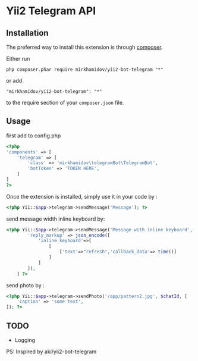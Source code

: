 # Yii2 Telegram API #


Installation
------------

The preferred way to install this extension is through [composer](http://getcomposer.org/download/).

Either run

```
php composer.phar require mirkhamidov/yii2-bot-telegram "*"
```

or add

```
"mirkhamidov/yii2-bot-telegram": "*"
```

to the require section of your `composer.json` file.

Usage
-----
first add to config.php
```php
<?php
'components' => [
	'telegram' => [
        'class' => 'mirkhamidov\telegramBot\TelegramBot',
        'botToken' => 'TOKEN HERE',
    ]
]
?>
```
Once the extension is installed, simply use it in your code by  :
```php
<?php Yii::$app->telegram->sendMessage('Message'); ?>
```
send message width inline keyboard by:
```php
<?php Yii::$app->telegram->sendMessage('Message with inline keyboard', $chatId, [
        'reply_markup' => json_encode([
            'inline_keyboard'=>[
                [
                    ['text'=>"refresh",'callback_data'=> time()]
                ]
            ]
        ]),
    ] ?>
```

send photo by :
```php
<?php Yii::$app->telegram->sendPhoto('/app/pattern2.jpg', $chatId, [
    'caption' => 'some text',
]); ?>
```




## TODO

* Logging




PS: Inspired by aki/yii2-bot-telegram
